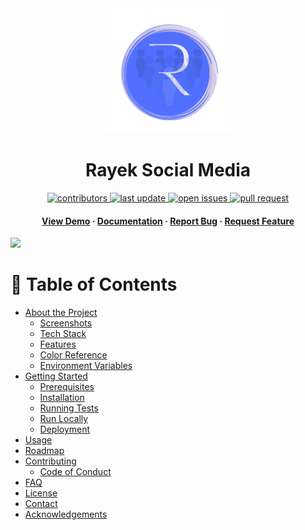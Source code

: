<div align="center">

  <img src="assets/images/logobg.png" alt="logo" width="200" height="auto" />
  <h1>Rayek Social Media</h1>
  
  
<!-- Badges -->
<p>
 
 <a href="https://github.com/majdideveloper/rayek/graphs/contributors">
    <img src="https://img.shields.io/github/contributors/majdideveloper/rayek" alt="contributors" />
  </a>
  <a href="">
    <img src="https://img.shields.io/github/last-commit/majdideveloper/rayek" alt="last update" />
  </a>
  <a href="https://github.com/majdideveloper/rayek/issues/">
    <img src="https://img.shields.io/github/issues/majdideveloper/rayek" alt="open issues" />
  </a>
  <a href="https://github.com/majdideveloper/rayek/pulls?q=is%3Apr+is%3Aclosed/">
    <img src="https://img.shields.io/github/issues-pr/cdnjs/cdnjs.svg?style=flat" alt="pull request" />
  </a>
</p>
   
<h4>
    <a href="https://github.com/majdideveloper/rayek/">View Demo</a>
  <span> · </span>
    <a href="https://github.com/Louis3797/awesome-readme-template">Documentation</a>
  <span> · </span>
    <a href="https://github.com/Louis3797/awesome-readme-template/issues/">Report Bug</a>
  <span> · </span>
    <a href="https://github.com/Louis3797/awesome-readme-template/issues/">Request Feature</a>
  </h4>
</div>

<a href="https://github.com/majdideveloper/rayek/github-stats">
<img src="https://github.com/majdideveloper/rayek//github-stats/blob/master/generated/overview.svg#gh-light-mode-only" />
</a>

<br />

<!-- Table of Contents -->
# :notebook_with_decorative_cover: Table of Contents

- [About the Project](#star2-about-the-project)
  * [Screenshots](#camera-screenshots)
  * [Tech Stack](#space_invader-tech-stack)
  * [Features](#dart-features)
  * [Color Reference](#art-color-reference)
  * [Environment Variables](#key-environment-variables)
- [Getting Started](#toolbox-getting-started)
  * [Prerequisites](#bangbang-prerequisites)
  * [Installation](#gear-installation)
  * [Running Tests](#test_tube-running-tests)
  * [Run Locally](#running-run-locally)
  * [Deployment](#triangular_flag_on_post-deployment)
- [Usage](#eyes-usage)
- [Roadmap](#compass-roadmap)
- [Contributing](#wave-contributing)
  * [Code of Conduct](#scroll-code-of-conduct)
- [FAQ](#grey_question-faq)
- [License](#warning-license)
- [Contact](#handshake-contact)
- [Acknowledgements](#gem-acknowledgements)
